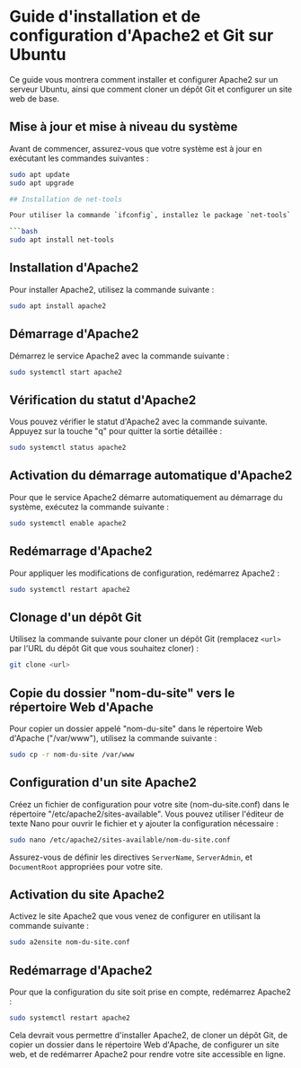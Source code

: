 # Guide d'installation et de configuration d'Apache2 et Git sur Ubuntu

Ce guide vous montrera comment installer et configurer Apache2 sur un serveur Ubuntu, ainsi que comment cloner un dépôt Git et configurer un site web de base.

## Mise à jour et mise à niveau du système

Avant de commencer, assurez-vous que votre système est à jour en exécutant les commandes suivantes :

```bash
sudo apt update
sudo apt upgrade

## Installation de net-tools

Pour utiliser la commande `ifconfig`, installez le package `net-tools` :

```bash
sudo apt install net-tools
```

## Installation d'Apache2

Pour installer Apache2, utilisez la commande suivante :

```bash
sudo apt install apache2
```

## Démarrage d'Apache2

Démarrez le service Apache2 avec la commande suivante :

```bash
sudo systemctl start apache2
```

## Vérification du statut d'Apache2

Vous pouvez vérifier le statut d'Apache2 avec la commande suivante. Appuyez sur la touche "q" pour quitter la sortie détaillée :

```bash
sudo systemctl status apache2
```

## Activation du démarrage automatique d'Apache2

Pour que le service Apache2 démarre automatiquement au démarrage du système, exécutez la commande suivante :

```bash
sudo systemctl enable apache2
```

## Redémarrage d'Apache2

Pour appliquer les modifications de configuration, redémarrez Apache2 :

```bash
sudo systemctl restart apache2
```

## Clonage d'un dépôt Git

Utilisez la commande suivante pour cloner un dépôt Git (remplacez `<url>` par l'URL du dépôt Git que vous souhaitez cloner) :

```bash
git clone <url>
```

## Copie du dossier "nom-du-site" vers le répertoire Web d'Apache

Pour copier un dossier appelé "nom-du-site" dans le répertoire Web d'Apache ("/var/www"), utilisez la commande suivante :

```bash
sudo cp -r nom-du-site /var/www
```

## Configuration d'un site Apache2

Créez un fichier de configuration pour votre site (nom-du-site.conf) dans le répertoire "/etc/apache2/sites-available". Vous pouvez utiliser l'éditeur de texte Nano pour ouvrir le fichier et y ajouter la configuration nécessaire :

```bash
sudo nano /etc/apache2/sites-available/nom-du-site.conf
```

Assurez-vous de définir les directives `ServerName`, `ServerAdmin`, et `DocumentRoot` appropriées pour votre site.

## Activation du site Apache2

Activez le site Apache2 que vous venez de configurer en utilisant la commande suivante :

```bash
sudo a2ensite nom-du-site.conf
```

## Redémarrage d'Apache2

Pour que la configuration du site soit prise en compte, redémarrez Apache2 :

```bash
sudo systemctl restart apache2
```

Cela devrait vous permettre d'installer Apache2, de cloner un dépôt Git, de copier un dossier dans le répertoire Web d'Apache, de configurer un site web, et de redémarrer Apache2 pour rendre votre site accessible en ligne.